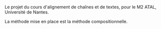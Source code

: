 Le projet du cours d'alignement de chaînes et de textes, pour le M2 ATAL, Université de Nantes.

La méthode mise en place est la méthode compositionnelle.
